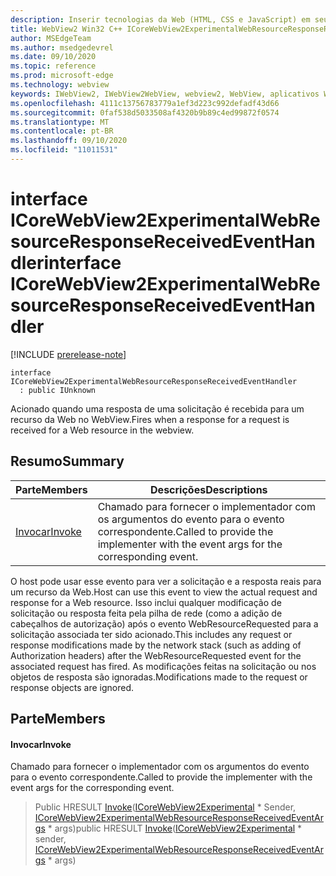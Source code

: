```yaml
---
description: Inserir tecnologias da Web (HTML, CSS e JavaScript) em seus aplicativos nativos com o controle WebView2 do Microsoft Edge
title: WebView2 Win32 C++ ICoreWebView2ExperimentalWebResourceResponseReceivedEventHandler
author: MSEdgeTeam
ms.author: msedgedevrel
ms.date: 09/10/2020
ms.topic: reference
ms.prod: microsoft-edge
ms.technology: webview
keywords: IWebView2, IWebView2WebView, webview2, WebView, aplicativos Win32, Win32, Edge, ICoreWebView2, ICoreWebView2Controller, controle do navegador, HTML Edge, ICoreWebView2ExperimentalWebResourceResponseReceivedEventHandler
ms.openlocfilehash: 4111c13756783779a1ef3d223c992defadf43d66
ms.sourcegitcommit: 0faf538d5033508af4320b9b89c4ed99872f0574
ms.translationtype: MT
ms.contentlocale: pt-BR
ms.lasthandoff: 09/10/2020
ms.locfileid: "11011531"
---
```

# <span data-ttu-id="7be04-104">interface ICoreWebView2ExperimentalWebResourceResponseReceivedEventHandler</span><span class="sxs-lookup"><span data-stu-id="7be04-104">interface ICoreWebView2ExperimentalWebResourceResponseReceivedEventHandler</span></span> 

[!INCLUDE [prerelease-note](../../includes/prerelease-note.md)]

```
interface ICoreWebView2ExperimentalWebResourceResponseReceivedEventHandler
  : public IUnknown
```

<span data-ttu-id="7be04-105">Acionado quando uma resposta de uma solicitação é recebida para um recurso da Web no WebView.</span><span class="sxs-lookup"><span data-stu-id="7be04-105">Fires when a response for a request is received for a Web resource in the webview.</span></span>

## <span data-ttu-id="7be04-106">Resumo</span><span class="sxs-lookup"><span data-stu-id="7be04-106">Summary</span></span>

 <span data-ttu-id="7be04-107">Parte</span><span class="sxs-lookup"><span data-stu-id="7be04-107">Members</span></span>                        | <span data-ttu-id="7be04-108">Descrições</span><span class="sxs-lookup"><span data-stu-id="7be04-108">Descriptions</span></span>
--------------------------------|---------------------------------------------
[<span data-ttu-id="7be04-109">Invocar</span><span class="sxs-lookup"><span data-stu-id="7be04-109">Invoke</span></span>](#invoke) | <span data-ttu-id="7be04-110">Chamado para fornecer o implementador com os argumentos do evento para o evento correspondente.</span><span class="sxs-lookup"><span data-stu-id="7be04-110">Called to provide the implementer with the event args for the corresponding event.</span></span>

<span data-ttu-id="7be04-111">O host pode usar esse evento para ver a solicitação e a resposta reais para um recurso da Web.</span><span class="sxs-lookup"><span data-stu-id="7be04-111">Host can use this event to view the actual request and response for a Web resource.</span></span> <span data-ttu-id="7be04-112">Isso inclui qualquer modificação de solicitação ou resposta feita pela pilha de rede (como a adição de cabeçalhos de autorização) após o evento WebResourceRequested para a solicitação associada ter sido acionado.</span><span class="sxs-lookup"><span data-stu-id="7be04-112">This includes any request or response modifications made by the network stack (such as adding of Authorization headers) after the WebResourceRequested event for the associated request has fired.</span></span> <span data-ttu-id="7be04-113">As modificações feitas na solicitação ou nos objetos de resposta são ignoradas.</span><span class="sxs-lookup"><span data-stu-id="7be04-113">Modifications made to the request or response objects are ignored.</span></span>

## <span data-ttu-id="7be04-114">Parte</span><span class="sxs-lookup"><span data-stu-id="7be04-114">Members</span></span>

#### <span data-ttu-id="7be04-115">Invocar</span><span class="sxs-lookup"><span data-stu-id="7be04-115">Invoke</span></span> 

<span data-ttu-id="7be04-116">Chamado para fornecer o implementador com os argumentos do evento para o evento correspondente.</span><span class="sxs-lookup"><span data-stu-id="7be04-116">Called to provide the implementer with the event args for the corresponding event.</span></span>

> <span data-ttu-id="7be04-117">Public HRESULT [Invoke](#invoke)([ICoreWebView2Experimental](icorewebview2experimental.md) \* Sender, [ICoreWebView2ExperimentalWebResourceResponseReceivedEventArgs](icorewebview2experimentalwebresourceresponsereceivedeventargs.md) \* args)</span><span class="sxs-lookup"><span data-stu-id="7be04-117">public HRESULT [Invoke](#invoke)([ICoreWebView2Experimental](icorewebview2experimental.md) \* sender, [ICoreWebView2ExperimentalWebResourceResponseReceivedEventArgs](icorewebview2experimentalwebresourceresponsereceivedeventargs.md) \* args)</span></span>

